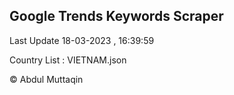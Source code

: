 

## Google Trends Keywords Scraper 
 
Last Update 18-03-2023 , 16:39:59

Country List :
VIETNAM.json



© Abdul Muttaqin 
